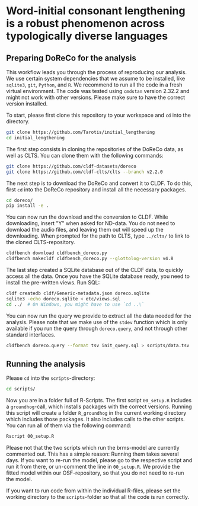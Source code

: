 # Word-initial consonant lengthening is a robust phenomenon across typologically diverse languages

## Preparing DoReCo for the analysis

This workflow leads you through the process of reproducing our analysis. We use certain system dependencies that we assume to be installed, like `sqlite3`, `git`, `Python`, and `R`. We recommend to run all the code in a fresh virtual environment. The code was tested using `cmdstan` version 2.32.2 and might not work with other versions. Please make sure to have the correct version installed.


To start, please first clone this repository to your workspace and `cd` into the directory.

```bash
git clone https://github.com/Tarotis/initial_lengthening
cd initial_lengthening
```

The first step consists in cloning the repositories of the DoReCo data, as well as CLTS. You can clone them with the following commands:

```bash
git clone https://github.com/cldf-datasets/doreco
git clone https://github.com/cldf-clts/clts --branch v2.2.0
```

The next step is to download the DoReCo and convert it to CLDF. To do this, first `cd` into the DoReCo repository and install all the necessary packages.

```bash
cd doreco/
pip install -e .
```

You can now run the download and the conversion to CLDF. While downloading, insert "Y" when asked for ND-data. You do not need to download the audio files, and leaving them out will speed up the downloading. When prompted for the path to CLTS, type `../clts/` to link to the cloned CLTS-repository.

```bash
cldfbench download cldfbench_doreco.py
cldfbench makecldf cldfbench_doreco.py --glottolog-version v4.8
```

The last step created a SQLite database out of the CLDF data, to quickly access all the data. Once you have the SQLite database ready, you need to install the pre-written views. Run SQL:

```bash
cldf createdb cldf/Generic-metadata.json doreco.sqlite
sqlite3 -echo doreco.sqlite < etc/views.sql
cd ../  # On Windows, you might have to use `cd ..\`
```

You can now run the query we provide to extract all the data needed for the analysis. Please note that we make use of the `stdev` function which is only available if you run the query through `doreco.query`, and not through other standard interfaces.

```bash
cldfbench doreco.query --format tsv init_query.sql > scripts/data.tsv
```

## Running the analysis

Please `cd` into the `scripts`-directory:

```bash
cd scripts/
```

Now you are in a folder full of R-Scripts. The first script `00_setup.R` includes a `groundhog`-call, which installs packages with the correct versions. Running this script will create a folder `R_groundhog` in the current working directory which includes those packages. It also includes calls to the other scripts. You can run all of them via the following command:

```bash
Rscript 00_setup.R
```

Please not that the two scripts which run the brms-model are currently commented out. This has a simple reason: Running them takes several days. If you want to re-run the model, please go to the respective script and run it from there, or un-comment the line in `00_setup.R`. We provide the fitted model within our OSF-repository, so that you do not need to re-run the model.

If you want to run code from within the individual R-files, please set the working directory to the `scripts`-folder so that all the code is run correctly.
